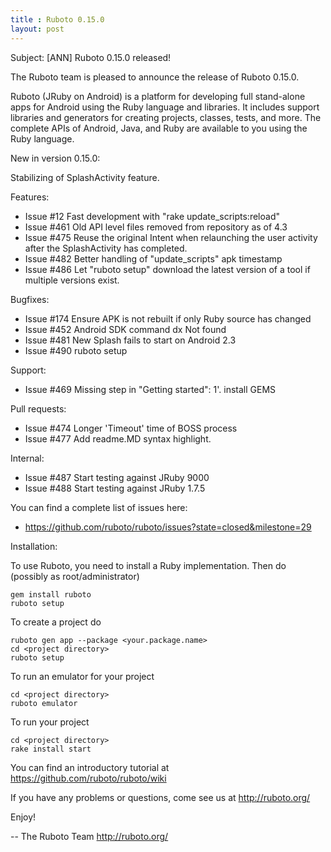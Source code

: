 ```yaml
---
title : Ruboto 0.15.0
layout: post
---
```

Subject: [ANN] Ruboto 0.15.0 released!

The Ruboto team is pleased to announce the release of Ruboto 0.15.0.

Ruboto (JRuby on Android) is a platform for developing full stand-alone
apps for Android using the Ruby language and libraries.  It includes
support libraries and generators for creating projects, classes, tests,
and more.  The complete APIs of Android, Java, and Ruby are available to
you using the Ruby language.

New in version 0.15.0:

Stabilizing of SplashActivity feature.

Features:

* Issue #12 Fast development with "rake update_scripts:reload"
* Issue #461 Old API level files removed from repository as of 4.3
* Issue #475 Reuse the original Intent when relaunching the user activity
  after the SplashActivity has completed.
* Issue #482 Better handling of "update_scripts" apk timestamp
* Issue #486 Let "ruboto setup" download the latest version of a tool if
  multiple versions exist.

Bugfixes:

* Issue #174 Ensure APK is not rebuilt if only Ruby source has changed
* Issue #452 Android SDK command dx Not found
* Issue #481 New Splash fails to start on Android 2.3
* Issue #490 ruboto setup

Support:

* Issue #469 Missing step in "Getting started": 1'. install GEMS

Pull requests:

* Issue #474 Longer 'Timeout' time of BOSS process
* Issue #477 Add readme.MD syntax highlight.

Internal:

* Issue #487 Start testing against JRuby 9000
* Issue #488 Start testing against JRuby 1.7.5

You can find a complete list of issues here:

* https://github.com/ruboto/ruboto/issues?state=closed&milestone=29


Installation:

To use Ruboto, you need to install a Ruby implementation.  Then do
(possibly as root/administrator)

    gem install ruboto
    ruboto setup

To create a project do

    ruboto gen app --package <your.package.name>
    cd <project directory>
    ruboto setup

To run an emulator for your project

    cd <project directory>
    ruboto emulator

To run your project

    cd <project directory>
    rake install start

You can find an introductory tutorial at
https://github.com/ruboto/ruboto/wiki

If you have any problems or questions, come see us at http://ruboto.org/

Enjoy!


--
The Ruboto Team
http://ruboto.org/
